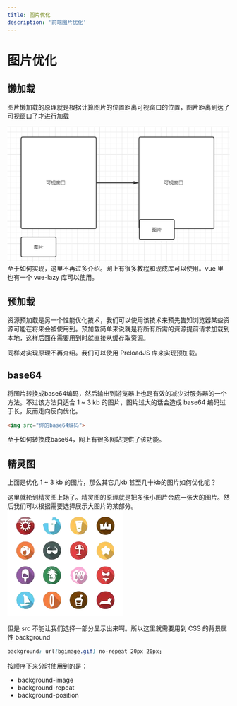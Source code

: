 ```yaml
---
title: 图片优化
description: '前端图片优化'
---
```

# 图片优化

## 懒加载
图片懒加载的原理就是根据计算图片的位置距离可视窗口的位置，图片距离到达了可视窗口了才进行加载  

![http](../../assets/optimize/img_02.png)  
至于如何实现，这里不再过多介绍。网上有很多教程和现成库可以使用。vue 里也有一个 vue-lazy 库可以使用。
## 预加载
资源预加载是另一个性能优化技术，我们可以使用该技术来预先告知浏览器某些资源可能在将来会被使用到。预加载简单来说就是将所有所需的资源提前请求加载到本地，这样后面在需要用到时就直接从缓存取资源。    

同样对实现原理不再介绍。我们可以使用 PreloadJS 库来实现预加载。

## base64
将图片转换成base64编码，然后输出到游览器上也是有效的减少对服务器的一个方法。不过该方法只适合 1 ~ 3 kb 的图片，图片过大的话会造成 base64 编码过于长，反而走向反向优化。  

```html
<img src="你的base64编码">
```
至于如何转换成base64，网上有很多网站提供了该功能。

## 精灵图
上面是优化 1 ~ 3 kb 的图片，那么其它几kb 甚至几十kb的图片如何优化呢？   

这里就轮到精灵图上场了。精灵图的原理就是把多张小图片合成一张大的图片。然后我们可以根据需要选择展示大图片的某部分。  
![http](../../assets/optimize/img_01.png)

但是 src 不能让我们选择一部分显示出来啊。所以这里就需要用到 CSS 的背景属性 background
```css
background: url(bgimage.gif) no-repeat 20px 20px;
```
按顺序下来分时使用到的是：  
* background-image
* background-repeat
* background-position


